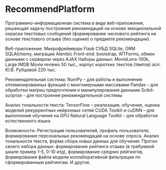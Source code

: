 # RecommendPlatform

Программно-информационная система в виде веб-приложения,
решающая задачу построения рекомендаций на основе эмоциональной окраски
текстовых сообщений (формирование числового рейтинга на основе текстового отзыва (без оценки) о предмете рекомендации).


Веб-приложение: Микрофреймворк Flask
СУБД SQLite, ORM SQLAlchemy, миграции Alembic
Front-end: bootstrap, WTForms, обмен данными с сервером через AJAX
Наборы данных: MovieLens-100k, Large IMDB Movie reviews 50 тыс., 
корпус коротких текстов (твитов) асп. Ю.В. Рубцовой 220 тыс.

Рекомендательная система:
NumPy – для работы и выполнения оптимизированных функций с многомерными массивами
Pandas – для обработки матриц предпочтения и манипулирования данными
Scikit-surprise - для построения рекомендательной системы

Анализ тональности текста:
TensorFlow – реализация, обучение, оценка моделей рекуррентных нейронных сетей
CUDA Toolkit и cuDNN – для выполнения обучения на GPU
Natural Language Toolkit – для обработки естественного языка


Возможности:
Регистрация пользователей, профиль пользователя, формирование персональных рекомендаций на основе опроса.
Анализ тональности текста, форма сбора новых данных для обучения.
Прогон своего набора данных: формирование рейтинга отзыва (в требуемой шкале пример 1-5, 0-10 итд), формирование средних рейтингов,
формирования файла модели коллаборативной фильтрации по сформированным рейтингам. 
И другое.
